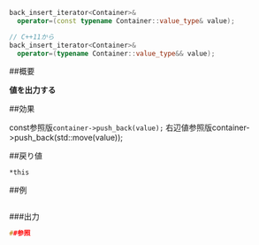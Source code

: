 ```cpp
back_insert_iterator<Container>&
  operator=(const typename Container::value_type& value);

// C++11から
back_insert_iterator<Container>&
  operator=(typename Container::value_type&& value);
```

##概要

<b>値を出力する</b>


##効果

const参照版`container->push_back(value);`
右辺値参照版container->push_back(std::move(value));

##戻り値

`*this`

##例

```cpp
```

###出力

```cpp
##参照
```
